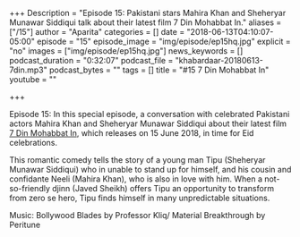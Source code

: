 +++
Description = "Episode 15: Pakistani stars Mahira Khan and Sheheryar Munawar Siddiqui talk about their latest film 7 Din Mohabbat In."
aliases = ["/15"]
author = "Aparita"
categories = []
date = "2018-06-13T04:10:07-05:00"
episode = "15"
episode_image = "img/episode/ep15hq.jpg"
explicit = "no"
images = ["img/episode/ep15hq.jpg"]
news_keywords = []
podcast_duration = "0:32:07"
podcast_file = "khabardaar-20180613-7din.mp3"
podcast_bytes = ""
tags = []
title = "#15 7 Din Mohabbat In"
youtube = ""

+++

Episode 15: In this special episode, a conversation with celebrated Pakistani actors Mahira Khan and Sheheryar Munawar Siddiqui about their latest film [7 Din Mohabbat In](https://www.youtube.com/watch?v=3Qa_DNWlYlA), which releases on 15 June 2018, in time for Eid celebrations. 

This romantic comedy tells the story of a young man Tipu (Sheheryar Munawar Siddiqui) who in unable to stand up for himself, and his cousin and confidante Neeli (Mahira Khan), who is also in love with him. When a not-so-friendly djinn (Javed Sheikh) offers Tipu an opportunity to transform from zero se hero, Tipu finds himself in many unpredictable situations.  

Music: Bollywood Blades by Professor Kliq/ Material Breakthrough by Peritune
